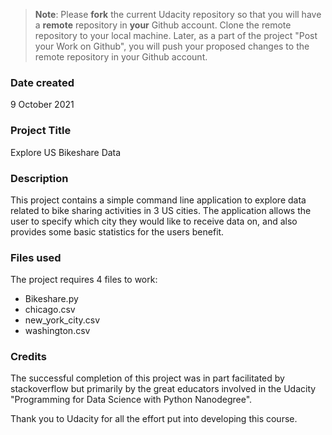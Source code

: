 >**Note**: Please **fork** the current Udacity repository so that you will have a **remote** repository in **your** Github account. Clone the remote repository to your local machine. Later, as a part of the project "Post your Work on Github", you will push your proposed changes to the remote repository in your Github account.

### Date created
9 October 2021

### Project Title
Explore US Bikeshare Data

### Description
This project contains a simple command line application to explore data related to bike sharing activities in 3 US cities. The application allows the user to specify which city they would like to receive data on, and also provides some basic statistics for the users benefit.

### Files used
The project requires 4 files to work: 
* Bikeshare.py
* chicago.csv
* new_york_city.csv
* washington.csv 

### Credits
The successful completion of this project was in part facilitated by stackoverflow but primarily by the great educators involved in the Udacity "Programming for Data Science with Python Nanodegree".

Thank you to Udacity for all the effort put into developing this course.

